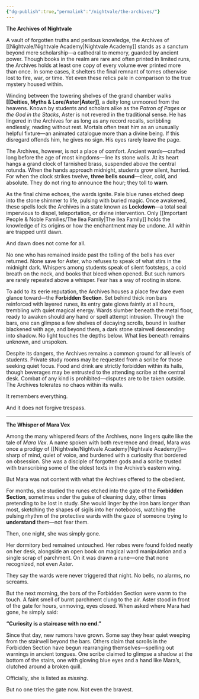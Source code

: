 ```yaml
---
{"dg-publish":true,"permalink":"/nightvale/the-archives/"}
---
```


**The Archives of Nightvale**

A vault of forgotten truths and perilous knowledge, the Archives of [[Nightvale/Nightvale Academy\|Nightvale Academy]] stands as a sanctum beyond mere scholarship—a cathedral to memory, guarded by ancient power. Though books in the realm are rare and often printed in limited runs, the Archives holds at least one copy of every volume ever printed more than once. In some cases, it shelters the final remnant of tomes otherwise lost to fire, war, or time. Yet even these relics pale in comparison to the true mystery housed within.

Winding between the towering shelves of the grand chamber walks **[[Deities, Myths & Lore/Aster\|Aster]]**, a deity long unmoored from the heavens. Known by students and scholars alike as the _Patron of Pages_ or _the God in the Stacks_, Aster is not revered in the traditional sense. He has lingered in the Archives for as long as any record recalls, scribbling endlessly, reading without rest. Mortals often treat him as an unusually helpful fixture—an animated catalogue more than a divine being. If this disregard offends him, he gives no sign. His eyes rarely leave the page.

The Archives, however, is not a place of comfort. Ancient wards—crafted long before the age of most kingdoms—line its stone walls. At its heart hangs a grand clock of tarnished brass, suspended above the central rotunda. When the hands approach midnight, students grow silent, hurried. For when the clock strikes twelve, **three bells sound**—clear, cold, and absolute. They do not ring to announce the hour; they toll to **warn**.

As the final chime echoes, the wards ignite. Pale blue runes etched deep into the stone shimmer to life, pulsing with buried magic. Once awakened, these spells lock the Archives in a state known as **Lockdown**—a total seal impervious to dispel, teleportation, or divine intervention. Only [[Important People & Noble Families/The Ilea Family\|The Ilea Family]] holds the knowledge of its origins or how the enchantment may be undone. All within are trapped until dawn.

And dawn does not come for all.

No one who has remained inside past the tolling of the bells has ever returned. None save for Aster, who refuses to speak of what stirs in the midnight dark. Whispers among students speak of silent footsteps, a cold breath on the neck, and books that bleed when opened. But such rumors are rarely repeated above a whisper. Fear has a way of rooting in stone.

To add to its eerie reputation, the Archives houses a place few dare even glance toward—the **Forbidden Section**. Set behind thick iron bars reinforced with layered runes, its entry gate glows faintly at all hours, trembling with quiet magical energy. Wards slumber beneath the metal floor, ready to awaken should any hand or spell attempt intrusion. Through the bars, one can glimpse a few shelves of decaying scrolls, bound in leather blackened with age, and beyond them, a dark stone stairwell descending into shadow. No light touches the depths below. What lies beneath remains unknown, and unspoken.

Despite its dangers, the Archives remains a common ground for all levels of students. Private study rooms may be requested from a scribe for those seeking quiet focus. Food and drink are strictly forbidden within its halls, though beverages may be entrusted to the attending scribe at the central desk. Combat of any kind is prohibited—disputes are to be taken outside. The Archives tolerates no chaos within its walls.

It remembers everything.

And it does not forgive trespass.

---

**The Whisper of Mara Vex**

Among the many whispered fears of the Archives, none lingers quite like the tale of _Mara Vex_. A name spoken with both reverence and dread, Mara was once a prodigy of [[Nightvale/Nightvale Academy\|Nightvale Academy]]—sharp of mind, quiet of voice, and burdened with a curiosity that bordered on obsession. She was a disciple of forgotten gods and a scribe trusted with transcribing some of the oldest texts in the Archive’s eastern wing.

But Mara was not content with what the Archives offered to the obedient.

For months, she studied the runes etched into the gate of the **Forbidden Section**, sometimes under the guise of cleaning duty, other times pretending to be lost in study. She would linger by the iron bars longer than most, sketching the shapes of sigils into her notebooks, watching the pulsing rhythm of the protective wards with the gaze of someone trying to **understand** them—not fear them.

Then, one night, she was simply gone.

Her dormitory bed remained untouched. Her robes were found folded neatly on her desk, alongside an open book on magical ward manipulation and a single scrap of parchment. On it was drawn a rune—one that none recognized, not even Aster.

They say the wards were never triggered that night. No bells, no alarms, no screams.

But the next morning, the bars of the Forbidden Section were warm to the touch. A faint smell of burnt parchment clung to the air. Aster stood in front of the gate for hours, unmoving, eyes closed. When asked where Mara had gone, he simply said:

**“Curiosity is a staircase with no end.”**

Since that day, new rumors have grown. Some say they hear quiet weeping from the stairwell beyond the bars. Others claim that scrolls in the Forbidden Section have begun rearranging themselves—spelling out warnings in ancient tongues. One scribe claimed to glimpse a shadow at the bottom of the stairs, one with glowing blue eyes and a hand like Mara’s, clutched around a broken quill.

Officially, she is listed as _missing_.

But no one tries the gate now. Not even the bravest.
